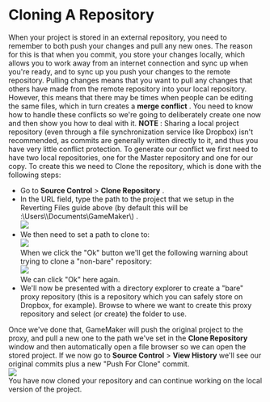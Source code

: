 # Cloning A Repository

When your project is stored in an external repository, you need to
remember to both push your changes and pull any new ones. The reason for
this is that when you commit, you store your changes locally, which
allows you to work away from an internet connection and sync up when
you're ready, and to sync up you push your changes to the remote
repository. Pulling changes means that you want to pull any changes that
others have made from the remote repository into your local repository.
However, this means that there may be times when people can be editing
the same files, which in turn creates a **merge conflict** . You need to
know how to handle these conflicts so we're going to deliberately create
one now and then show you how to deal with it. **NOTE** : Sharing a
local project repository (even through a file synchronization service
like Dropbox) isn't recommended, as commits are generally written
directly to it, and thus you have very little conflict protection. To
generate our conflict we first need to have two local repositories, one
for the Master repository and one for our copy. To create this we need
to Clone the repository, which is done with the following steps:

-   Go to **Source Control** \> **Clone Repository** .
-   In the URL field, type the path to the project that we setup in the
    Reverting Files guide above (by default this will be
    :\Users\\\Documents\GameMaker\\) .  
    ![](https://gms.magecorn.com/Manual/assets/Images/IDE%20Tools/SCM_RepositoryToClone.png)  
-   We then need to set a path to clone to:  
    ![](https://gms.magecorn.com/Manual/assets/Images/IDE%20Tools/SCM_CloneTo.png)  
    When we click the "Ok" button we'll get the following warning about
    trying to clone a "non-bare" repository:  
    ![](https://gms.magecorn.com/Manual/assets/Images/IDE%20Tools/SCM_CloneWarning.png)  
    We can click "Ok" here again.
-   We'll now be presented with a directory explorer to create a "bare"
    proxy repository (this is a repository which you can safely store on
    Dropbox, for example). Browse to where we want to create this proxy
    repository and select (or create) the folder to use.

Once we've done that, GameMaker will push the original project to the
proxy, and pull a new one to the path we've set in the **Clone
Repository** window and then automatically open a file browser so we can
open the stored project. If we now go to **Source Control** \> **View
History** we'll see our original commits plus a new "Push For Clone"
commit.  
![](https://gms.magecorn.com/Manual/assets/Images/IDE%20Tools/SCM_PushForClone.png)  
You have now cloned your repository and can continue working on the
local version of the project.
